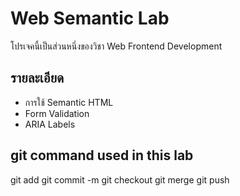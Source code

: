 # Web Semantic Lab 
โปรเจคนี้เป็นส่วนหนึ่งของวิชา Web Frontend Development 

## รายละเอียด 
- การใช้ Semantic HTML 
- Form Validation 
- ARIA Labels 
## git command used in this lab 
git add <filename>
git commit -m <branch>
git checkout <branch>
git merge <branch>
git push